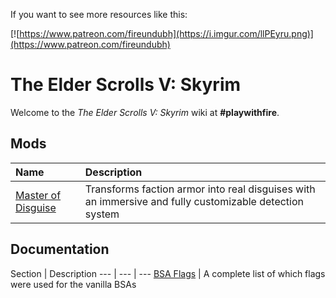 <!-- TITLE: Skyrim -->
<!-- SUBTITLE: The Elder Scrolls V: Skyrim -->

If you want to see more resources like this:

[![https://www.patreon.com/fireundubh](https://i.imgur.com/llPEyru.png)](https://www.patreon.com/fireundubh)

# The Elder Scrolls V: Skyrim
Welcome to the *The Elder Scrolls V: Skyrim* wiki at **#playwithfire**.

## Mods

Name | Description
:--- | :---
[Master of Disguise](skyrim/master-of-disguise) | Transforms faction armor into real disguises with an immersive and fully customizable detection system

## Documentation

Section | Description
--- | --- | ---
[BSA Flags](skyrim/bsa-flags) | A complete list of which flags were used for the vanilla BSAs
